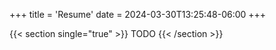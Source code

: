 +++
title = 'Resume'
date = 2024-03-30T13:25:48-06:00
+++

{{< section single="true" >}}
TODO
{{< /section >}}

